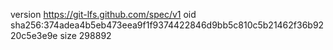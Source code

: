 version https://git-lfs.github.com/spec/v1
oid sha256:374adea4b5eb473eea9f1f9374422846d9bb5c810c5b21462f36b9220c5e3e9e
size 298892
